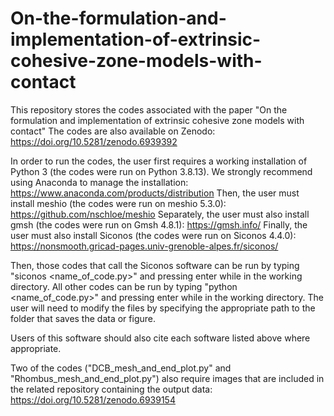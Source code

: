 # On-the-formulation-and-implementation-of-extrinsic-cohesive-zone-models-with-contact
This repository stores the codes associated with the paper "On the formulation and implementation of extrinsic cohesive zone models with contact"
The codes are also available on Zenodo: https://doi.org/10.5281/zenodo.6939392

In order to run the codes, the user first requires a working installation of Python 3 (the codes were run on Python 3.8.13). We strongly recommend using Anaconda to manage the installation: https://www.anaconda.com/products/distribution
Then, the user must install meshio (the codes were run on meshio 5.3.0): https://github.com/nschloe/meshio
Separately, the user must also install gmsh (the codes were run on Gmsh 4.8.1): https://gmsh.info/
Finally, the user must also install Siconos (the codes were run on Siconos 4.4.0): https://nonsmooth.gricad-pages.univ-grenoble-alpes.fr/siconos/

Then, those codes that call the Siconos software can be run by typing "siconos <name_of_code.py>" and pressing enter while in the working directory. All other codes can be run by typing "python <name_of_code.py>" and pressing enter while in the working directory. The user will need to modify the files by specifying the appropriate path to the folder that saves the data or figure.

Users of this software should also cite each software listed above where appropriate.

Two of the codes ("DCB_mesh_and_end_plot.py" and "Rhombus_mesh_and_end_plot.py") also require images that are included in the related repository containing the output data: https://doi.org/10.5281/zenodo.6939154
